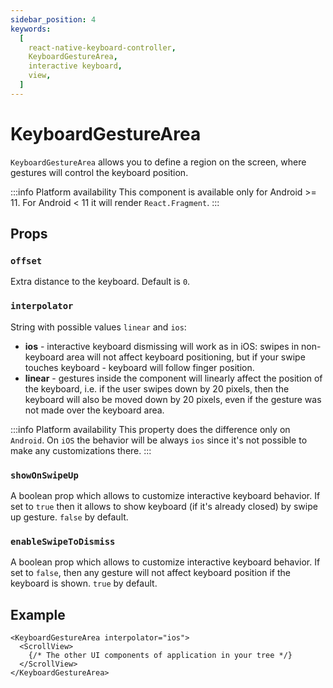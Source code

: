 ```yaml
---
sidebar_position: 4
keywords:
  [
    react-native-keyboard-controller,
    KeyboardGestureArea,
    interactive keyboard,
    view,
  ]
---
```


# KeyboardGestureArea

`KeyboardGestureArea` allows you to define a region on the screen, where gestures will control the keyboard position.

:::info Platform availability
This component is available only for Android >= 11. For Android < 11 it will render `React.Fragment`.
:::

## Props

### `offset`

Extra distance to the keyboard. Default is `0`.

### `interpolator`

String with possible values `linear` and `ios`:

- **ios** - interactive keyboard dismissing will work as in iOS: swipes in non-keyboard area will not affect keyboard positioning, but if your swipe touches keyboard - keyboard will follow finger position.
- **linear** - gestures inside the component will linearly affect the position of the keyboard, i.e. if the user swipes down by 20 pixels, then the keyboard will also be moved down by 20 pixels, even if the gesture was not made over the keyboard area.

:::info Platform availability
This property does the difference only on `Android`. On `iOS` the behavior will be always `ios` since it's not possible to make any customizations there.
:::

### `showOnSwipeUp` <div class="label android"></div>

A boolean prop which allows to customize interactive keyboard behavior. If set to `true` then it allows to show keyboard (if it's already closed) by swipe up gesture. `false` by default.

### `enableSwipeToDismiss` <div class="label android"></div>

A boolean prop which allows to customize interactive keyboard behavior. If set to `false`, then any gesture will not affect keyboard position if the keyboard is shown. `true` by default.

## Example

```tsx
<KeyboardGestureArea interpolator="ios">
  <ScrollView>
    {/* The other UI components of application in your tree */}
  </ScrollView>
</KeyboardGestureArea>
```
